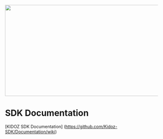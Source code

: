 [<img src="https://kidoz-cdn.s3.amazonaws.com/wordpress/kidoz_small.gif" width="533px" height="300px">](https://www.youtube.com/watch?v=-ljFjRn7jeM)

# SDK Documentation

[KIDOZ SDK Documentation] (https://github.com/Kidoz-SDK/Documentation/wiki)
